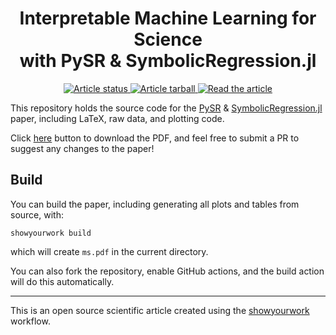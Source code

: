 <div align="center">

# Interpretable Machine Learning for Science <br> with PySR & SymbolicRegression.jl

</div>

<p align="center">
<a href="https://github.com/MilesCranmer/pysr_paper/actions/workflows/build.yml">
<img src="https://github.com/MilesCranmer/pysr_paper/actions/workflows/build.yml/badge.svg?branch=main" alt="Article status"/>
</a>
<a href="https://github.com/MilesCranmer/pysr_paper/raw/main-pdf/arxiv.tar.gz">
<img src="https://img.shields.io/badge/article-tarball-blue.svg?style=flat" alt="Article tarball"/>
</a>
<a href="https://github.com/MilesCranmer/pysr_paper/raw/main-pdf/ms.pdf" target="_blank">
<img src="https://img.shields.io/badge/article-pdf-blue.svg?style=flat" alt="Read the article"/>
</a>
</p>

This repository holds the source code for the [PySR](https://github.com/MilesCranmer/PySR) & [SymbolicRegression.jl](https://github.com/MilesCranmer/SymbolicRegression.jl) paper,
including LaTeX, raw data, and plotting code.

Click [here](https://github.com/MilesCranmer/pysr_paper/raw/main-pdf/ms.pdf) button to download the PDF, and
feel free to submit a PR to suggest any changes to the paper!

## Build

You can build the paper, including generating all plots and tables from source, with:
```
showyourwork build
```
which will create `ms.pdf` in the current directory.

You can also fork the repository, enable GitHub actions, and the build action will do this automatically.

---

This is an open source scientific article created using the [showyourwork](https://github.com/showyourwork/showyourwork) workflow.
